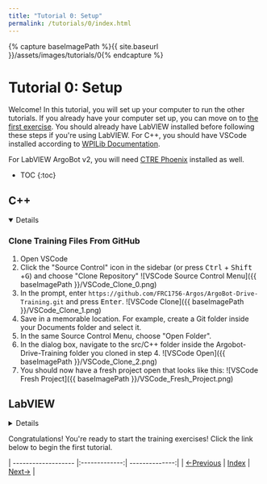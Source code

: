 ```yaml
---
title: "Tutorial 0: Setup"
permalink: /tutorials/0/index.html
---
```

[PREV]: {{site.baseurl}}/index.html
[HOME]: {{site.baseurl}}/index.html
[NEXT]: {{site.baseurl}}/tutorials/1/index.html

{% capture baseImagePath %}{{ site.baseurl }}/assets/images/tutorials/0{% endcapture %}

# Tutorial 0: Setup

Welcome!  In this tutorial, you will set up your computer to run the other tutorials.
If you already have your computer set up, you can move on to [the first exercise][NEXT].
You should already have LabVIEW installed before following these steps if you're using
LabVIEW.  For C++, you should have VSCode installed according to [WPILib Documentation](https://docs.wpilib.org/en/stable/docs/zero-to-robot/step-2/index.html).

For LabVIEW ArgoBot v2, you will need [CTRE Phoenix](http://www.ctr-electronics.com/hro.html#product_tabs_technical_resources) installed as well.

* TOC
{:toc}

## C++

<details markdown="block" open>

### Clone Training Files From GitHub
1. Open VSCode
2. Click the "Source Control" icon in the sidebar (or press <kbd>Ctrl</kbd> + <kbd>Shift</kbd> +<kbd>G</kbd>) and choose "Clone Repository"
   ![VSCode Source Control Menu]({{ baseImagePath }}/VSCode_Clone_0.png)
3. In the prompt, enter `https://github.com/FRC1756-Argos/ArgoBot-Drive-Training.git` and press <kbd>Enter</kbd>.
   ![VSCode Clone]({{ baseImagePath }}/VSCode_Clone_1.png)
4. Save in a memorable location.  For example, create a Git folder inside your Documents folder and select it.
5. In the same Source Control Menu, choose "Open Folder".
6. In the dialog box, navigate to the src/C++ folder inside the Argobot-Drive-Training folder you cloned in step 4.
   ![VSCode Open]({{ baseImagePath }}/VSCode_Clone_2.png)
7. You should now have a fresh project open that looks like this:
   ![VSCode Fresh Project]({{ baseImagePath }}/VSCode_Fresh_Project.png)

</details>

## LabVIEW

<details markdown="block">

### Install LINX \(ArgoBot v1 Only\)

LINX is a platform to run LabVIEW code on various embedded devices.
ArgoBots use LINX, so we will install this library to begin.

1. Go to the [NI LINX page](http://sine.ni.com/nips/cds/view/p/lang/en/nid/212478)
2. Click the "LINX Download" link in the resources tab
3. Click the "Download Toolkit" button at the top of the page.  This will launch the LabVIEW VI Package Manager
4. In the LabVIEW Package Manager window, click the Install button.  This may take a while and may need to install additional libraries.
   ![VIPM Install Window]({{ baseImagePath }}/LINX_VIPM.png)
5. If the installation completes successfully, you should see a confirmation that looks like the image below
   ![VIPM Success Window]({{ baseImagePath }}/LINX_VIPM_Success.png)

### Clone Training Files From GitHub

All the files for these exercises are hosted on GitHub, a Git repository host.
Git is a version control system that enables us to archive, share, and collaborate on software projects.
You may use any git client to clone this repository, but I've included the GitHub GUI instructions because it offers a user-friendly experience.

1. Download and install the GitHub desktop client from [GitHub's website](https://desktop.github.com/)
- If you have a GitHub account, you can sign in during the installation process.  You can also create a free account
2. Click the "Clone a repository button" on the GitHub client start page
   ![GitHub Clone Repo]({{ baseImagePath }}/GitHub_Clone_0.png)
3. Choose the URL `https://github.com/FRC1756-Argos/ArgoBot-Drive-Training.git` and a location on your computer to download the files to
   ![GitHub Clone URL]({{ baseImagePath }}/GitHub_Clone_1.png)
4. Make sure you have the master branch checked out
   ![GitHub Checkout]({{ baseImagePath }}/GitHub_Clone_2.png)

### Verify Environment

Now that everything's ready, let's make sure all the pieces are working.

#### ArgoBot v1

1. In the GitHub desktop client, select "Repository">"Show in Explorer"
   ![GitHub Explore]({{ baseImagePath }}/Verify_0.png)
2. In the `src/ArgobotV1` folder, open `ArgoBot_Main.vi`
   ![Explorer Navigate]({{ baseImagePath }}/Verify_1.png)
3. Make sure the run arrow is solid white as shown below
   ![Open Code]({{ baseImagePath }}/Verify_2.png)

#### ArgoBot v2

1. In the GitHub desktop client, select "Repository">"Show in Explorer"
   ![GitHub Explore]({{ baseImagePath }}/Verify_0.png)
2. In the `src/ArgobotV2` folder, open `ArgoBotV2.lvproj`
   ![Explorer Navigate]({{ baseImagePath }}/Verify_1_v2.png)
3. Open `Robot Main.vi` in the project explorer window
   ![Project Explorer]({{ baseImagePath }}/Verify_2_v2.png)
4. Make sure the run arrow is solid white as shown below
   ![Open Code]({{ baseImagePath }}/Verify_3_v2.png)

</details>

Congratulations!  You're ready to start the training exercises!  Click the link below to begin the first tutorial.

| ------------------- |:-------------:| --------------:|
| [<-Previous][PREV]  | [Index][HOME] | [Next->][NEXT] |
